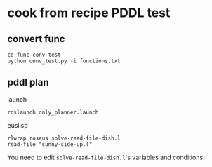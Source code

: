 # cook from recipe PDDL test


## convert func
```
cd func-conv-test
python conv_test.py -i functions.txt
```

## pddl plan
launch
```
roslaunch only_planner.launch
```

euslisp
```
rlwrap roseus solve-read-file-dish.l
read-file "sunny-side-up.l"
```
You need to edit `solve-read-file-dish.l`'s variables and conditions.